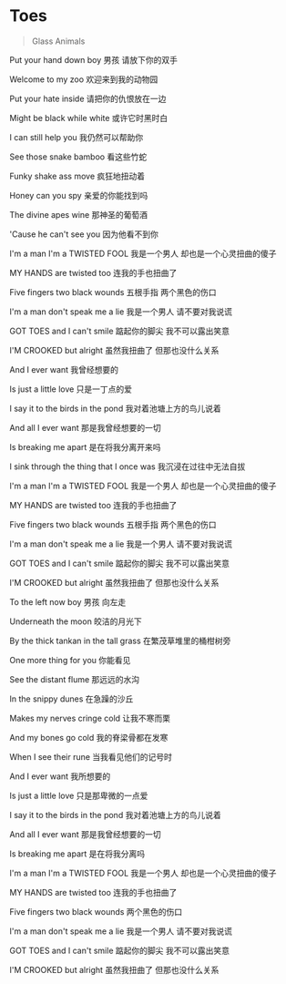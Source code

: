 # Toes
> Glass Animals

Put your hand down boy
男孩 请放下你的双手

Welcome to my zoo
欢迎来到我的动物园

Put your hate inside
请把你的仇恨放在一边

Might be black while white
或许它时黑时白

I can still help you
我仍然可以帮助你

See those snake bamboo
看这些竹蛇

Funky shake ass move
疯狂地扭动着

Honey can you spy
亲爱的你能找到吗

The divine apes wine
那神圣的葡萄酒

'Cause he can't see you
因为他看不到你

I'm a man I'm a TWISTED FOOL
我是一个男人 却也是一个心灵扭曲的傻子

MY HANDS are twisted too
连我的手也扭曲了

Five fingers two black wounds
五根手指 两个黑色的伤口

I'm a man don't speak me a lie
我是一个男人 请不要对我说谎

GOT TOES and I can't smile
踮起你的脚尖 我不可以露出笑意

I'M CROOKED but alright
虽然我扭曲了 但那也没什么关系

And I ever want
我曾经想要的

Is just a little love
只是一丁点的爱

I say it to the birds in the pond
我对着池塘上方的鸟儿说着

And all I ever want
那是我曾经想要的一切

Is breaking me apart
是在将我分离开来吗

I sink through the thing that I once was
我沉浸在过往中无法自拔

I'm a man I'm a TWISTED FOOL
我是一个男人 却也是一个心灵扭曲的傻子

MY HANDS are twisted too
连我的手也扭曲了

Five fingers two black wounds
五根手指 两个黑色的伤口

I'm a man don't speak me a lie
我是一个男人 请不要对我说谎

GOT TOES and I can't smile
踮起你的脚尖 我不可以露出笑意

I'M CROOKED but alright
虽然我扭曲了 但那也没什么关系

To the left now boy
男孩 向左走

Underneath the moon
皎洁的月光下

By the thick tankan in the tall grass
在繁茂草堆里的桶柑树旁

One more thing for you
你能看见

See the distant flume
那远远的水沟

In the snippy dunes
在急躁的沙丘

Makes my nerves cringe cold
让我不寒而栗

And my bones go cold
我的脊梁骨都在发寒

When I see their rune
当我看见他们的记号时

And I ever want
我所想要的

Is just a little love
只是那卑微的一点爱

I say it to the birds in the pond
我对着池塘上方的鸟儿说着

And all I ever want
那是我曾经想要的一切

Is breaking me apart
是在将我分离吗

I'm a man I'm a TWISTED FOOL
我是一个男人 却也是一个心灵扭曲的傻子

MY HANDS are twisted too
连我的手也扭曲了

Five fingers two black wounds
两个黑色的伤口

I'm a man don't speak me a lie
我是一个男人 请不要对我说谎

GOT TOES and I can't smile
踮起你的脚尖 我不可以露出笑意

I'M CROOKED but alright
虽然我扭曲了 但那也没什么关系